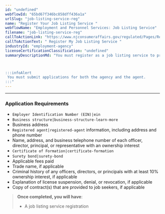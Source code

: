 ```yaml
---
id: "undefined"
webflowId: "65bd67f346bc858dff436a1a"
urlSlug: "job-listing-service-reg"
name: "Register Your Job Listing Service "
webflowName: "Employment and Personnel Services: Job Listing Service"
filename: "job-listing-service-reg"
callToActionLink: "https://www.njconsumeraffairs.gov/regulated/Pages/Regulated-Business-Online-Registration.aspx"
callToActionText: " Register My Job Listing Service "
industryId: "employment-agency"
licenseCertificationClassification: "undefined"
summaryDescriptionMd: "You must register as a job listing service to provide job listing services in New Jersey. Submit your application through the Regulated Business (RGB) Online Registration Portal.



:::infoAlert 
 You must submit applications for both the agency and the agent.
:::"
---
```


---

### Application Requirements

- `Employer Identification Number (EIN)|ein`
- `Business structure|business-structure-learn-more`
- Business address
- `Registered agent|registered-agent` information, including address and phone number
- Name, address, and business telephone number of each officer, director, principal, or representative with an ownership interest
- `Certificate of Formation|certificate-formation`
- `Surety bond|surety-bond`
- Applicable fees paid
- Trade name, if applicable
- Criminal history of any officers, directors, or principals with at least 10% ownership interest, if applicable
- Explanation of license suspension, denial, or revocation, if applicable
- Copy of contract(s) that are provided to job seekers, if applicable

> **Once completed, you will have**:
>
> - A job listing service registration
